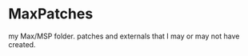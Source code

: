 MaxPatches
==========

my Max/MSP folder. patches and externals that I may or may not have created.
